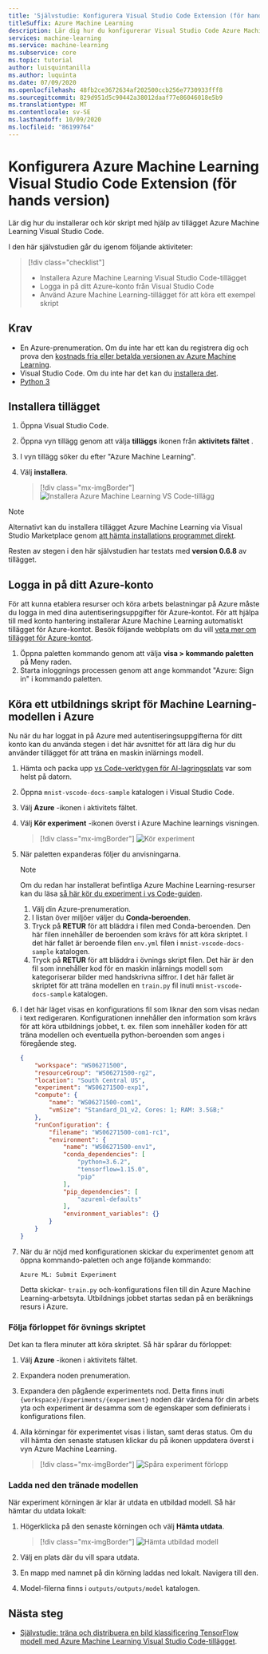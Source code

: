 ```yaml
---
title: 'Självstudie: Konfigurera Visual Studio Code Extension (för hands version)'
titleSuffix: Azure Machine Learning
description: Lär dig hur du konfigurerar Visual Studio Code Azure Machine Learning-tillägget.
services: machine-learning
ms.service: machine-learning
ms.subservice: core
ms.topic: tutorial
author: luisquintanilla
ms.author: luquinta
ms.date: 07/09/2020
ms.openlocfilehash: 48fb2ce3672634af202500ccb256e7730933fff8
ms.sourcegitcommit: 829d951d5c90442a38012daaf77e86046018e5b9
ms.translationtype: MT
ms.contentlocale: sv-SE
ms.lasthandoff: 10/09/2020
ms.locfileid: "86199764"
---
```

# <a name="set-up-azure-machine-learning-visual-studio-code-extension-preview"></a>Konfigurera Azure Machine Learning Visual Studio Code Extension (för hands version)

Lär dig hur du installerar och kör skript med hjälp av tillägget Azure Machine Learning Visual Studio Code.

I den här självstudien går du igenom följande aktiviteter:

> [!div class="checklist"]
> * Installera Azure Machine Learning Visual Studio Code-tillägget
> * Logga in på ditt Azure-konto från Visual Studio Code
> * Använd Azure Machine Learning-tillägget för att köra ett exempel skript

## <a name="prerequisites"></a>Krav

- En Azure-prenumeration. Om du inte har ett kan du registrera dig och prova den [kostnads fria eller betalda versionen av Azure Machine Learning](https://aka.ms/AMLFree).
- Visual Studio Code. Om du inte har det kan du [installera det](https://code.visualstudio.com/docs/setup/setup-overview).
- [Python 3](https://www.python.org/downloads/)

## <a name="install-the-extension"></a>Installera tillägget

1. Öppna Visual Studio Code.
1. Öppna vyn tillägg genom att välja **tilläggs** ikonen från **aktivitets fältet** .
1. I vyn tillägg söker du efter "Azure Machine Learning".
1. Välj **installera**.

    > [!div class="mx-imgBorder"]
    > ![Installera Azure Machine Learning VS Code-tillägg](./media/tutorial-setup-vscode-extension/install-aml-vscode-extension.PNG)

> [!NOTE]
> Alternativt kan du installera tillägget Azure Machine Learning via Visual Studio Marketplace genom [att hämta installations programmet direkt](https://aka.ms/vscodetoolsforai). 

Resten av stegen i den här självstudien har testats med **version 0.6.8** av tillägget.

## <a name="sign-in-to-your-azure-account"></a>Logga in på ditt Azure-konto

För att kunna etablera resurser och köra arbets belastningar på Azure måste du logga in med dina autentiseringsuppgifter för Azure-kontot. För att hjälpa till med konto hantering installerar Azure Machine Learning automatiskt tillägget för Azure-kontot. Besök följande webbplats om du vill [veta mer om tillägget för Azure-kontot](https://marketplace.visualstudio.com/items?itemName=ms-vscode.azure-account).

1. Öppna paletten kommando genom att välja **visa > kommando paletten** på Meny raden. 
1. Starta inloggnings processen genom att ange kommandot "Azure: Sign in" i kommando paletten.

## <a name="run-a-machine-learning-model-training-script-in-azure"></a>Köra ett utbildnings skript för Machine Learning-modellen i Azure

Nu när du har loggat in på Azure med autentiseringsuppgifterna för ditt konto kan du använda stegen i det här avsnittet för att lära dig hur du använder tillägget för att träna en maskin inlärnings modell.

1. Hämta och packa upp [vs Code-verktygen för AI-lagringsplats](https://github.com/microsoft/vscode-tools-for-ai/archive/master.zip) var som helst på datorn.
1. Öppna `mnist-vscode-docs-sample` katalogen i Visual Studio Code.
1. Välj **Azure** -ikonen i aktivitets fältet.
1. Välj **Kör experiment** -ikonen överst i Azure Machine learnings visningen.

    > [!div class="mx-imgBorder"]
    > ![Kör experiment](./media/tutorial-setup-vscode-extension/run-experiment.PNG)

1. När paletten expanderas följer du anvisningarna.

    > [!NOTE]
    > Om du redan har installerat befintliga Azure Machine Learning-resurser kan du läsa [så här kör du experiment i vs Code-guiden](./how-to-manage-resources-vscode.md#run-experiment).

    1. Välj din Azure-prenumeration.
    1. I listan över miljöer väljer du **Conda-beroenden**.
    1. Tryck på **RETUR** för att bläddra i filen med Conda-beroenden. Den här filen innehåller de beroenden som krävs för att köra skriptet. I det här fallet är beroende filen `env.yml` filen i `mnist-vscode-docs-sample` katalogen.
    1. Tryck på **RETUR** för att bläddra i övnings skript filen. Det här är den fil som innehåller kod för en maskin inlärnings modell som kategoriserar bilder med handskrivna siffror. I det här fallet är skriptet för att träna modellen en `train.py` fil inuti `mnist-vscode-docs-sample` katalogen.

1. I det här läget visas en konfigurations fil som liknar den som visas nedan i text redigeraren. Konfigurationen innehåller den information som krävs för att köra utbildnings jobbet, t. ex. filen som innehåller koden för att träna modellen och eventuella python-beroenden som anges i föregående steg.

    ```json
    {
        "workspace": "WS06271500",
        "resourceGroup": "WS06271500-rg2",
        "location": "South Central US",
        "experiment": "WS06271500-exp1",
        "compute": {
            "name": "WS06271500-com1",
            "vmSize": "Standard_D1_v2, Cores: 1; RAM: 3.5GB;"
        },
        "runConfiguration": {
            "filename": "WS06271500-com1-rc1",
            "environment": {
                "name": "WS06271500-env1",
                "conda_dependencies": [
                    "python=3.6.2",
                    "tensorflow=1.15.0",
                    "pip"
                ],
                "pip_dependencies": [
                    "azureml-defaults"
                ],
                "environment_variables": {}
            }
        }
    }
    ```

1. När du är nöjd med konfigurationen skickar du experimentet genom att öppna kommando-paletten och ange följande kommando:

    ```text
    Azure ML: Submit Experiment
    ```

    Detta skickar- `train.py` och-konfigurations filen till din Azure Machine Learning-arbetsyta. Utbildnings jobbet startas sedan på en beräknings resurs i Azure.

### <a name="track-the-progress-of-the-training-script"></a>Följa förloppet för övnings skriptet

Det kan ta flera minuter att köra skriptet. Så här spårar du förloppet:

1. Välj **Azure** -ikonen i aktivitets fältet.
1. Expandera noden prenumeration.
1. Expandera den pågående experimentets nod. Detta finns inuti `{workspace}/Experiments/{experiment}` noden där värdena för din arbets yta och experiment är desamma som de egenskaper som definierats i konfigurations filen.
1. Alla körningar för experimentet visas i listan, samt deras status. Om du vill hämta den senaste statusen klickar du på ikonen uppdatera överst i vyn Azure Machine Learning.

    > [!div class="mx-imgBorder"]
    > ![Spåra experiment förlopp](./media/tutorial-setup-vscode-extension/track-experiment-progress.PNG)

### <a name="download-the-trained-model"></a>Ladda ned den tränade modellen

När experiment körningen är klar är utdata en utbildad modell. Så här hämtar du utdata lokalt:

1. Högerklicka på den senaste körningen och välj **Hämta utdata**.

    > [!div class="mx-imgBorder"]
    > ![Hämta utbildad modell](./media/tutorial-setup-vscode-extension/download-trained-model.PNG)

1. Välj en plats där du vill spara utdata.
1. En mapp med namnet på din körning laddas ned lokalt. Navigera till den.
1. Model-filerna finns i `outputs/outputs/model` katalogen.

## <a name="next-steps"></a>Nästa steg

* [Självstudie: träna och distribuera en bild klassificering TensorFlow modell med Azure Machine Learning Visual Studio Code-tillägget](tutorial-train-deploy-image-classification-model-vscode.md).

